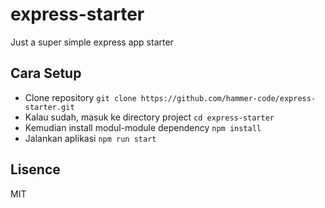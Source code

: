 # express-starter

Just a super simple express app starter

## Cara Setup

- Clone repository `git clone https://github.com/hammer-code/express-starter.git`
- Kalau sudah, masuk ke directory project `cd express-starter`
- Kemudian install modul-module dependency `npm install`
- Jalankan aplikasi `npm run start`

## Lisence
MIT